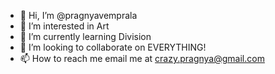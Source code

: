 - 👋 Hi, I’m @pragnyavemprala
- 👀 I’m interested in Art
- 🌱 I’m currently learning Division
- 💞️ I’m looking to collaborate on EVERYTHING!
- 📫 How to reach me email me at crazy.pragnya@gmail.com

<!---
pragnyavemprala/pragnyavemprala is a ✨ special ✨ repository because its `README.md` (this file) appears on your GitHub profile.
You can click the Preview link to take a look at your changes.
--->
